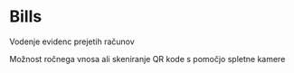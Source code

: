 # Bills
Vodenje evidenc prejetih računov

Možnost ročnega vnosa ali skeniranje QR kode s pomočjo spletne kamere
